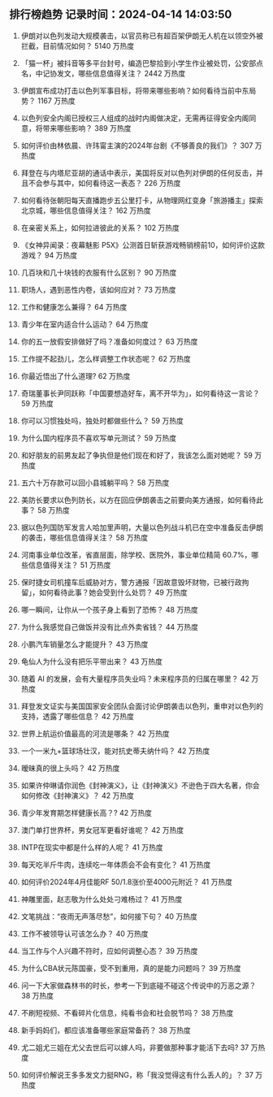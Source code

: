 
## 排行榜趋势 记录时间：2024-04-14 14:03:50
  
  1. 伊朗对以色列发动大规模袭击，以官员称已有超百架伊朗无人机在以领空外被拦截，目前情况如何？ 5140 万热度
    
  2. 「猫一杯」被抖音等多平台封号，编造巴黎拾到小学生作业被处罚，公安部点名，中记协发文，哪些信息值得关注？ 2442 万热度
    
  3. 伊朗宣布成功打击以色列军事目标，将带来哪些影响？如何看待当前中东局势？ 1167 万热度
    
  4. 以色列安全内阁已授权三人组成的战时内阁做决定，无需再征得安全内阁同意，将带来哪些影响？ 389 万热度
    
  5. 如何评价由林依晨、许玮甯主演的2024年台剧《不够善良的我们》？ 307 万热度
    
  6. 拜登在与内塔尼亚胡的通话中表示，美国将反对以色列对伊朗的任何反击，并且不会参与其中，如何看待这一表态？ 226 万热度
    
  7. 如何看待张朝阳每天直播跑步五公里打卡，从物理网红变身「旅游播主」探索北京城，哪些信息值得关注？ 162 万热度
    
  8. 在亲密关系上，如何拉进彼此的关系？ 102 万热度
    
  9. 《女神异闻录：夜幕魅影 P5X》公测首日斩获游戏畅销榜前10，如何评价这款游戏？ 94 万热度
    
  10. 几百块和几十块钱的衣服有什么区别？ 90 万热度
    
  11. 职场人，遇到恶性内卷，该如何应对？ 73 万热度
    
  12. 工作和健康怎么兼得？ 64 万热度
    
  13. 青少年在室内适合什么运动？ 64 万热度
    
  14. 你的五一放假安排做好了吗？准备如何度过？ 63 万热度
    
  15. 工作提不起劲儿，怎么样调整工作状态呢？ 62 万热度
    
  16. 你最近悟出了什么道理? 62 万热度
    
  17. 奇瑞董事长尹同跃称「中国要想造好车，离不开华为」，如何看待这一言论？ 59 万热度
    
  18. 你可以习惯独处吗，独处时都做些什么？ 59 万热度
    
  19. 为什么国内程序员不喜欢写单元测试？ 59 万热度
    
  20. 和好朋友的前男友起了争执但是他们现在和好了，我该怎么面对她呢？ 59 万热度
    
  21. 五六十万存款可以回小县城躺平吗？ 58 万热度
    
  22. 美防长要求以色列防长，以方在回应伊朗袭击之前要向美方通报，如何看待此事？ 58 万热度
    
  23. 据以色列国防军发言人哈加里声明，大量以色列战斗机已在空中准备反击伊朗的袭击，哪些信息值得关注？ 58 万热度
    
  24. 河南事业单位改革，省直层面，除学校、医院外，事业单位精简 60.7%，哪些信息值得关注？ 51 万热度
    
  25. 保时捷女司机撞车后威胁对方，警方通报「因故意毁坏财物，已被行政拘留」，如何看待此事？她会受到什么处罚？ 49 万热度
    
  26. 哪一瞬间，让你从一个孩子身上看到了恐怖？ 48 万热度
    
  27. 为什么我感觉自己做饭并没有比点外卖省钱？ 44 万热度
    
  28. 小鹏汽车销量怎么才能提升？ 43 万热度
    
  29. 龟仙人为什么没有把乐平带出来？ 43 万热度
    
  30. 随着 AI 的发展，会有大量程序员失业吗？未来程序员的归属在哪里？ 42 万热度
    
  31. 拜登发文证实与美国国家安全团队会面讨论伊朗袭击以色列，重申对以色列的支持，透露了哪些信息？ 42 万热度
    
  32. 世界上航运价值最高的河流是哪条？ 42 万热度
    
  33. 一个一米九+篮球场壮汉，能对抗史蒂夫纳什吗？ 42 万热度
    
  34. 暧昧真的很上头吗？ 42 万热度
    
  35. 如果许仲琳请你润色《封神演义》，让《封神演义》不逊色于四大名著，你会如何修改《封神演义》？ 42 万热度
    
  36. 青少年发育期怎样健康长高？? 42 万热度
    
  37. 澳门单打世界杯，男女冠军更看好谁呢？ 42 万热度
    
  38. INTP在现实中都是什么样的人呢？ 41 万热度
    
  39. 每天吃半斤牛肉，连续吃一年体质会不会有变化？ 41 万热度
    
  40. 如何评价2024年4月佳能RF 50/1.8涨价至4000元附近？ 41 万热度
    
  41. 神雕里面，赵志敬为什么处处刁难杨过？ 41 万热度
    
  42. 文笔挑战：“夜雨无声落尽愁”，如何接下句？ 40 万热度
    
  43. 工作不被领导认可该怎么办？ 40 万热度
    
  44. 当工作与个人兴趣不符时，应如何调整心态？ 39 万热度
    
  45. 为什么CBA状元陈国豪，受不到重用，真的是能力问题吗？ 39 万热度
    
  46. 问一下大家做森林书的时长，参考一下到底碰不碰这个传说中的万恶之源？ 38 万热度
    
  47. 不刷短视频、不看碎片化信息，纯看书会和社会脱节吗？ 38 万热度
    
  48. 新手妈妈们，都应该准备哪些家庭常备药？ 38 万热度
    
  49. 尤二姐尤三姐在尤父去世后可以嫁人吗，非要做那种事才能活下去吗? 37 万热度
    
  50. 如何评价解说王多多发文力挺RNG，称「我没觉得这有什么丢人的」？ 37 万热度
    